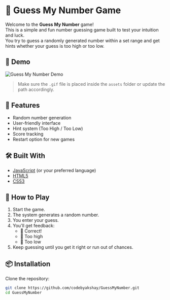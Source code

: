 # 🎯 Guess My Number Game

Welcome to the **Guess My Number** game!  
This is a simple and fun number guessing game built to test your intuition and luck.  
You try to guess a randomly generated number within a set range and get hints whether your guess is too high or too low.

## 📸 Demo

![Guess My Number Demo](<./Screenrecorder-2025-04-17-11-56-10-280(0).gif>)

> Make sure the `.gif` file is placed inside the `assets` folder or update the path accordingly.

## 🚀 Features

- Random number generation
- User-friendly interface
- Hint system (Too High / Too Low)
- Score tracking
- Restart option for new games

## 🛠️ Built With

- [JavaScript](https://developer.mozilla.org/en-US/docs/Web/JavaScript) (or your preferred language)
- [HTML5](https://developer.mozilla.org/en-US/docs/Web/HTML)
- [CSS3](https://developer.mozilla.org/en-US/docs/Web/CSS)

## 🧩 How to Play

1. Start the game.
2. The system generates a random number.
3. You enter your guess.
4. You'll get feedback:
   - 🎯 Correct!
   - 🔺 Too high
   - 🔻 Too low
5. Keep guessing until you get it right or run out of chances.

## 📦 Installation

Clone the repository:

```bash
git clone https://github.com/codebyakshay/GuessMyNumber.git
cd GuessMyNumber
```
